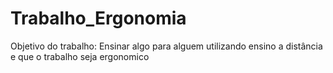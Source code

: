 # Trabalho_Ergonomia
Objetivo do trabalho: Ensinar algo para alguem utilizando ensino a distância e que o trabalho seja ergonomico
